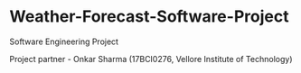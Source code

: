 # Weather-Forecast-Software-Project
Software Engineering Project

Project partner - Onkar Sharma (17BCI0276, Vellore Institute of Technology)
